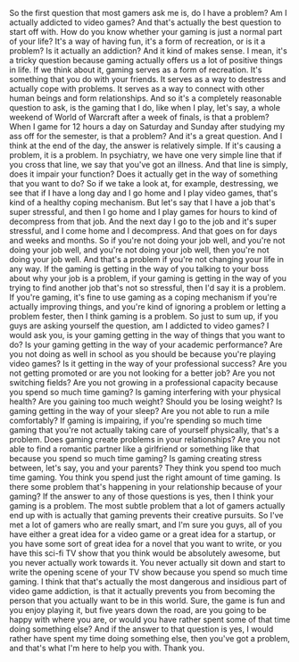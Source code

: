  So the first question that most gamers ask me is, do I have a problem? Am I actually addicted to video games? And that's actually the best question to start off with. How do you know whether your gaming is just a normal part of your life? It's a way of having fun, it's a form of recreation, or is it a problem? Is it actually an addiction? And it kind of makes sense. I mean, it's a tricky question because gaming actually offers us a lot of positive things in life. If we think about it, gaming serves as a form of recreation. It's something that you do with your friends. It serves as a way to destress and actually cope with problems. It serves as a way to connect with other human beings and form relationships. And so it's a completely reasonable question to ask, is the gaming that I do, like when I play, let's say, a whole weekend of World of Warcraft after a week of finals, is that a problem? When I game for 12 hours a day on Saturday and Sunday after studying my ass off for the semester, is that a problem? And it's a great question. And I think at the end of the day, the answer is relatively simple. If it's causing a problem, it is a problem. In psychiatry, we have one very simple line that if you cross that line, we say that you've got an illness. And that line is simply, does it impair your function? Does it actually get in the way of something that you want to do? So if we take a look at, for example, destressing, we see that if I have a long day and I go home and I play video games, that's kind of a healthy coping mechanism. But let's say that I have a job that's super stressful, and then I go home and I play games for hours to kind of decompress from that job. And the next day I go to the job and it's super stressful, and I come home and I decompress. And that goes on for days and weeks and months. So if you're not doing your job well, and you're not doing your job well, and you're not doing your job well, then you're not doing your job well. And that's a problem if you're not changing your life in any way. If the gaming is getting in the way of you talking to your boss about why your job is a problem, if your gaming is getting in the way of you trying to find another job that's not so stressful, then I'd say it is a problem. If you're gaming, it's fine to use gaming as a coping mechanism if you're actually improving things, and you're kind of ignoring a problem or letting a problem fester, then I think gaming is a problem. So just to sum up, if you guys are asking yourself the question, am I addicted to video games? I would ask you, is your gaming getting in the way of things that you want to do? Is your gaming getting in the way of your academic performance? Are you not doing as well in school as you should be because you're playing video games? Is it getting in the way of your professional success? Are you not getting promoted or are you not looking for a better job? Are you not switching fields? Are you not growing in a professional capacity because you spend so much time gaming? Is gaming interfering with your physical health? Are you gaining too much weight? Should you be losing weight? Is gaming getting in the way of your sleep? Are you not able to run a mile comfortably? If gaming is impairing, if you're spending so much time gaming that you're not actually taking care of yourself physically, that's a problem. Does gaming create problems in your relationships? Are you not able to find a romantic partner like a girlfriend or something like that because you spend so much time gaming? Is gaming creating stress between, let's say, you and your parents? They think you spend too much time gaming. You think you spend just the right amount of time gaming. Is there some problem that's happening in your relationship because of your gaming? If the answer to any of those questions is yes, then I think your gaming is a problem. The most subtle problem that a lot of gamers actually end up with is actually that gaming prevents their creative pursuits. So I've met a lot of gamers who are really smart, and I'm sure you guys, all of you have either a great idea for a video game or a great idea for a startup, or you have some sort of great idea for a novel that you want to write, or you have this sci-fi TV show that you think would be absolutely awesome, but you never actually work towards it. You never actually sit down and start to write the opening scene of your TV show because you spend so much time gaming. I think that that's actually the most dangerous and insidious part of video game addiction, is that it actually prevents you from becoming the person that you actually want to be in this world. Sure, the game is fun and you enjoy playing it, but five years down the road, are you going to be happy with where you are, or would you have rather spent some of that time doing something else? And if the answer to that question is yes, I would rather have spent my time doing something else, then you've got a problem, and that's what I'm here to help you with. Thank you.